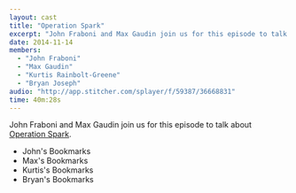 ```yaml
---
layout: cast
title: "Operation Spark"
excerpt: "John Fraboni and Max Gaudin join us for this episode to talk about Operation Spark"
date: 2014-11-14
members:
  - "John Fraboni"
  - "Max Gaudin"
  - "Kurtis Rainbolt-Greene"
  - "Bryan Joseph"
audio: "http://app.stitcher.com/splayer/f/59387/36668831"
time: 40m:28s
---
```


John Fraboni and Max Gaudin join us for this episode to talk about [Operation Spark](http://operationspark.org/).

  - John's Bookmarks
  - Max's Bookmarks
  - Kurtis's Bookmarks
  - Bryan's Bookmarks
